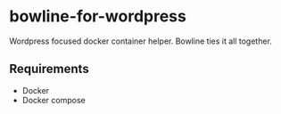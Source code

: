 # bowline-for-wordpress
Wordpress focused docker container helper. Bowline ties it all together.
## Requirements
 - Docker
 - Docker compose
